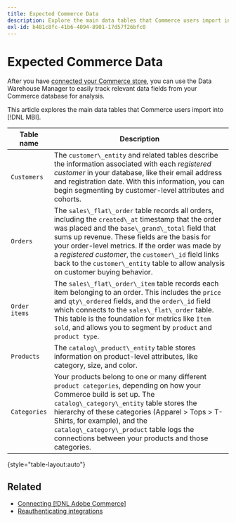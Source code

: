 ```yaml
---
title: Expected Commerce Data
description: Explore the main data tables that Commerce users import into MBI
exl-id: b481c8fc-41b6-4094-8901-17d57f26bfc0
---
```

# Expected Commerce Data

After you have [connected your Commerce store](../../../data-analyst/importing-data/integrations/magento.md), you can use the Data Warehouse Manager to easily track relevant data fields from your Commerce database for analysis.

This article explores the main data tables that Commerce users import into [!DNL MBI].

| **Table name** | **Description** |
|-----|-----|
| `Customers` | The `customer\_entity` and related tables describe the information associated with each *registered customer* in your database, like their email address and registration date. With this information, you can begin segmenting by customer-level attributes and cohorts. |
| `Orders` | The `sales\_flat\_order` table records all orders, including the `created\_at` timestamp that the order was placed and the `base\_grand\_total` field that sums up revenue. These fields are the basis for your order-level metrics. If the order was made by a *registered customer*, the `customer\_id` field links back to the  `customer\_entity` table to allow analysis on customer buying behavior. |
| `Order items` | The `sales\_flat\_order\_item` table records each item belonging to an order. This includes the `price` and `qty\_ordered` fields, and the `order\_id` field which connects to the `sales\_flat\_order` table. This table is the foundation for metrics like `Item sold`, and allows you to segment by `product` and `product type`. |
| `Products` | The `catalog\_product\_entity` table stores information on product-level attributes, like category, size, and color. |
| `Categories` | Your products belong to one or many different `product categories`, depending on how your Commerce build is set up. The `catalog\_category\_entity` table stores the hierarchy of these categories (Apparel > Tops > T-Shirts, for example), and the `catalog\_category\_product` table logs the connections between your products and those categories. |

{style="table-layout:auto"}

## Related

* [Connecting [!DNL Adobe Commerce]](../integrations/magento.md)
* [Reauthenticating integrations](https://experienceleague.adobe.com/docs/commerce-knowledge-base/kb/how-to/mbi-reauthenticating-integrations.html?lang=en)
